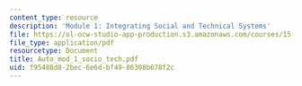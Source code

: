 ```yaml
---
content_type: resource
description: 'Module 1: Integrating Social and Technical Systems'
file: https://ol-ocw-studio-app-production.s3.amazonaws.com/courses/15-343-managing-transformations-in-work-organizations-and-society-spring-2002/f95488d82bec6e6dbf4986308b678f2c_Auto_mod_1_socio_tech.pdf
file_type: application/pdf
resourcetype: Document
title: Auto_mod_1_socio_tech.pdf
uid: f95488d8-2bec-6e6d-bf49-86308b678f2c
---
```

